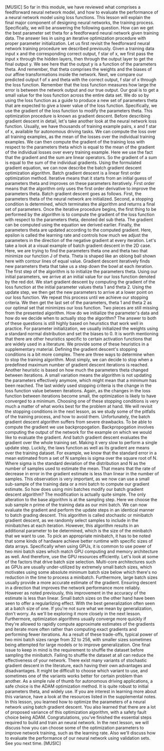 [MUSIC] So far in this module, we have reviewed what comprises a feedforward neural network model, and how to evaluate the performance of a neural network model using loss functions. This lesson will explain the final major component of designing neural networks, the training process. Specifically, we will be answering the following question. How can we get the best parameter set theta for a feedforward neural network given training data. The answer lies in using an iterative optimization procedure with proper parameter initialization. Let us first revisit the feedforward neural network training procedure we described previously. Given a training data input x and the corresponding correct output, f star of x, we first pass the input x through the hidden layers, then through the output layer to get the final output y. We see here that the output y is a function of the parameters theta. And remember, that theta comprises the weights and the biases of our affine transformations inside the network. Next, we compare our predicted output f of x and theta with the correct output, f star of x through the loss function. Remember that the loss function measures how large the error is between the network output and our true output. Our goal is to get a small value for the loss function across the entire data set. We do so by using the loss function as a guide to produce a new set of parameters theta that are expected to give a lower value of the loss function. Specifically, we use the gradient of the loss function to modify the parameters theta. This optimization procedure is known as gradient descent. Before describing gradient descent in detail, let's take another look at the neural network loss function. Usually, we have thousands of training example pairs, x and f star of x, available for autonomous driving tasks. We can compute the loss over all training examples, as the mean of the losses over the individual training examples. We can then compute the gradient of the training loss with respect to the parameters theta which is equal to the mean of the gradient of the individual losses over every training example. Here we use the fact that the gradient and the sum are linear operators. So the gradient of a sum is equal to the sum of the individual gradients. Using the formulated gradient equation, we can now describe the batch gradient descent optimization algorithm. Batch gradient descent is a linear first order optimization method. Iterative means that it starts from an initial guess of parameters theta and improves on these parameters iteratively. First order means that the algorithm only uses the first order derivative to improve the parameters theta. Batch gradient descent goes as follows. First, the parameters theta of the neural network are initialized. Second, a stopping condition is determined, which terminates the algorithm and returns a final set of parameters. Once the iterative procedure begins, the first thing to be performed by the algorithm is to compute the gradient of the loss function with respect to the parameters theta, denoted del sub theta. The gradient can be computed using the equation we derived earlier. Finally, the parameters theta are updated according to the computed gradient. Here, epsilon is called the learning rate and controls how much we adjust the parameters in the direction of the negative gradient at every iteration. Let's take a look at a visual example of batch gradient descent in the 2D case. Here, we are trying to find the parameters theta one and theta two that minimize our function J of theta. Theta is shaped like an oblong ball shown here with contour lines of equal value. Gradient descent iteratively finds new parameters theta that take us a step down the bowl at each iteration. The first step of the algorithm is to initialize the parameters theta. Using our initial parameters, we arrive at an initial value for our loss function denoted by the red dot. We start gradient descent by computing the gradient of the loss function at the initial parameter values theta 1 and theta 2. Using the update step, we then get the new parameters to arrive at a lower point on our loss function. We repeat this process until we achieve our stopping criteria. We then get the last set of the parameters, theta 1 and theta 2 as our optimal set that minimizes our loss function. Two pieces are still missing from the presented algorithm. How do we initialize the parameter's data and how do we decide when to actually stop the algorithm? The answer to both of these questions is still highly based on heuristics that work well in practice. For parameter initialization, we usually initialized the weights using a standard normal distribution and set the biases to 0. It is worth mentioning that there are other heuristics specific to certain activation functions that are widely used in a literature. We provide some of these heuristics in a supplementary material. Defining the gradient descent's stopping conditions is a bit more complex. There are three ways to determine when to stop the training algorithm. Most simply, we can decide to stop when a predefined maximum number of gradient descent iterations is reached. Another heuristic is based on how much the parameters theta changed between iterations.  A small variation means the algorithm is not updating the parameters effectively anymore, which might mean that a minimum has been reached. The last widely used stopping criteria is the change in the loss function value between iterations. Again, as the changes in the loss function between iterations become small, the optimization is likely to have converged to a minimum. Choosing one of these stopping conditions is very much a matter of what works best for the problem at hand. We will revisit the stopping conditions in the next lesson, as we study some of the pitfalls of the training process, and how to avoid them. Unfortunately, the batch gradient descent algorithm suffers from severe drawbacks. To be able to compute the gradient we use backpropogation. Backpropogation involves computing the output of the network for the example on which we would like to evaluate the gradient. And batch gradient descent evaluates the gradient over the whole training set. Making it very slow to perform a single update step. Luckily, the laws function as well as its gradient are means over the training dataset. For example, we know that the standard error in a mean estimated from a set of N samples is sigma over the square root of N. Where sigma is the standard deviation of the distribution and N as the number of samples used to estimate the mean. That means that the rate of decrease in error in the gradient estimate is less than linear in the number of samples. This observation is very important, as we now can use a small sub-sample of the training data or a mini batch to compute our gradient estimate. So how does using mini batches modify our batch gradient descent algorithm? The modification is actually quite simple. The only alteration to the base algorithm is at the sampling step. Here we choose the sub sample n prime of the training data as our mini batch. We can now evaluate the gradient and perform the update steps in an identical manner to batch grading descent. This algorithm is called stochastic or minibatch gradient descent, as we randomly select samples to include in the minibatches at each iteration. However, this algorithm results in an additional parameter to be determined, which is the size of the minibatch that we want to use. To pick an appropriate minibatch, it has to be noted that some kinds of hardware achieve better runtime with specific sizes of data arrays. Specifically when using GPUs, it is common to use power of two mini batch sizes which match GPU computing and memory architecture as well. And therefore, use the GPU resources efficiently. Let's look at some of the factors that drive batch size selection. Multi-core architectures such as GPUs are usually under-utilized by extremely small batch sizes, which motivates using some absolute minimum batch size below which there's no reduction in the time to process a minibatch. Furthermore, large batch sizes usually provide a more accurate estimate of the gradient. Ensuring descent in a direction that improves the network performance more reliably. However as noted previously, this improvement in the accuracy of the estimate is less than linear. Small batch sizes on the other hand have been seen to offer a regularlizing effect. With the best generalization often seen at a batch size of one. If you're not sure what we mean by generalization, don't worry. As we'll be exploring it more closely in the next lesson. Furthermore, optimization algorithms usually converge more quickly if they're allowed to rapidly compute approximate estimates of the gradients and iterate more often rather than computing exact gradients and performing fewer iterations. As a result of these trade-offs, typical power of two mini batch sizes range from 32 to 256, with smaller sizes sometimes being attempted for large models or to improve generalization. One final issue to keep in mind is the requirement to shuffle the dataset before sampling the minibatch. Failing to shuffle the dataset at all can reduce the effectiveness of your network. There exist many variants of stochastic gradient descent in the literature, each having their own advantages and disadvantages. It might be difficult to choose which variant to use, and sometimes one of the variants works better for certain problem than another. As a simple rule of thumb for autonomous driving applications, a safe choice is the ADAM optimization method. It is quite robust to initial parameters theta, and widely use. If you are interest in learning more about this variance, have a look at the resources listed in the supplemental notes. In this lesson, you learned how to optimize the parameters of a neural network using batch gradient descent. You also learned that there are a lot of proposed variance of this optimization algorithm, with a safety fault choice being ADAM. Congratulations, you've finished the essential steps required to build and train an neural network. In the next lesson, we will discuss how you can choose some of the optimization parameters to improve network training, such as the learning rate. Also we'll discuss how to evaluate the performance of our neural network using validation sets. See you next time. [MUSIC]